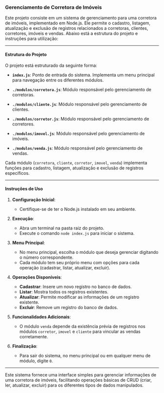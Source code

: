 ### Gerenciamento de Corretora de Imóveis

Este projeto consiste em um sistema de gerenciamento para uma corretora de imóveis, implementado em Node.js. Ele permite o cadastro, listagem, atualização e exclusão de registros relacionados a corretoras, clientes, corretores, imóveis e vendas. 
Abaixo está a estrutura do projeto e instruções para utilização:

---

#### Estrutura do Projeto

O projeto está estruturado da seguinte forma:

- **`index.js`**: Ponto de entrada do sistema. Implementa um menu principal para navegação entre os diferentes módulos.
  
- **`./modulos/corretora.js`**: Módulo responsável pelo gerenciamento de corretoras.
  
- **`./modulos/cliente.js`**: Módulo responsável pelo gerenciamento de clientes.
  
- **`./modulos/corretor.js`**: Módulo responsável pelo gerenciamento de corretores.
  
- **`./modulos/imovel.js`**: Módulo responsável pelo gerenciamento de imóveis.
  
- **`./modulos/venda.js`**: Módulo responsável pelo gerenciamento de vendas.

Cada módulo (`corretora`, `cliente`, `corretor`, `imovel`, `venda`) implementa funções para cadastro, listagem, atualização e exclusão de registros específicos.

---

#### Instruções de Uso

1. **Configuração Inicial**:
   - Certifique-se de ter o Node.js instalado em seu ambiente.

2. **Execução**:
   - Abra um terminal na pasta raiz do projeto.
   - Execute o comando `node index.js` para iniciar o sistema.

3. **Menu Principal**:
   - No menu principal, escolha o módulo que deseja gerenciar digitando o número correspondente.
   - Cada módulo tem seu próprio menu com opções para cada operação (cadastrar, listar, atualizar, excluir).

4. **Operações Disponíveis**:
   - **Cadastrar**: Insere um novo registro no banco de dados.
   - **Listar**: Mostra todos os registros existentes.
   - **Atualizar**: Permite modificar as informações de um registro existente.
   - **Excluir**: Remove um registro do banco de dados.

5. **Funcionalidades Adicionais**:
   - O módulo `venda` depende da existência prévia de registros nos módulos `corretor`, `imovel` e `cliente` para vincular as vendas corretamente.

6. **Finalização**:
   - Para sair do sistema, no menu principal ou em qualquer menu de módulo, digite `0`.

---

Este sistema fornece uma interface simples para gerenciar informações de uma corretora de imóveis, facilitando operações básicas de CRUD (criar, ler, atualizar, excluir) para os diferentes tipos de dados manipulados.
